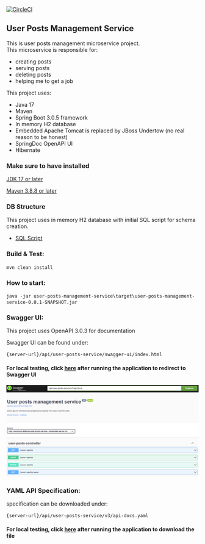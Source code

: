[![CircleCI](https://dl.circleci.com/status-badge/img/gh/m-remis/user-posts-management-service/tree/main.svg?style=svg&circle-token=be10159a23b14433d8f05f28bd11d770041576dd)](https://dl.circleci.com/status-badge/redirect/gh/m-remis/user-posts-management-service/tree/main)

## User Posts Management Service

This is user posts management microservice project.  
This microservice is responsible for:
* creating posts
* serving posts
* deleting posts
* helping me to get a job

This project uses: 

* Java 17 
* Maven 
* Spring Boot 3.0.5 framework
* In memory H2 database
* Embedded Apache Tomcat is replaced by JBoss Undertow (no real reason to be honest)
* SpringDoc OpenAPI UI
* Hibernate

### Make sure to have installed

[JDK 17 or later](https://adoptium.net)

[Maven 3.8.8 or later](https://maven.apache.org/download.cgi)

### DB Structure
This project uses in memory H2 database with initial SQL script for schema creation.
* [SQL Script](src/main/resources/schema.sql)

### Build & Test:
```
mvn clean install
```

### How to start:
```
java -jar user-posts-management-service\target\user-posts-management-service-0.0.1-SNAPSHOT.jar
```

### Swagger UI: 

This project uses OpenAPI 3.0.3 for documentation

Swagger UI can be found under:

```
{server-url}/api/user-posts-service/swagger-ui/index.html
```
#### For local testing, click [here](http://localhost:8080/api/user-posts-service/swagger-ui/index.html) after running the application to redirect to Swagger UI

![swagger](docs/img.png)

### YAML API Specification:

specification can be downloaded under: 
```
{server-url}/api/user-posts-service/v3/api-docs.yaml
```
#### For local testing, click [here](http://localhost:8080/api/user-posts-service/v3/api-docs.yaml) after running the application to download the file
